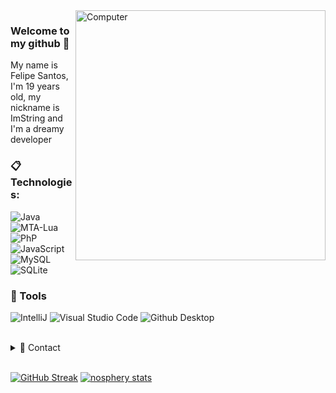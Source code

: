 <img src="https://raw.githubusercontent.com/MicaelliMedeiros/micaellimedeiros/master/image/computer-illustration.png" min-width="400px" max-width="400px" width="400px" align="right" alt="Computer">

### Welcome to my github 💫
My name is Felipe Santos, I'm 19 years old, my nickname is ImString and I'm a dreamy developer

### :clipboard: Technologies:

  ![Java](https://img.shields.io/badge/Java-ED8B00?style=for-the-badge&logo=java&logoColor=white)
  ![MTA-Lua](https://img.shields.io/badge/MTALUA-732cc9?style=for-the-badge&logo=lua&logoColor=17042e)
  ![PhP](https://img.shields.io/badge/PhP-777BB3?style=for-the-badge&logo=php&logoColor=white)
  ![JavaScript](https://img.shields.io/badge/JavaScript-ffbf00?style=for-the-badge&logo=javascript&logoColor=white)
  ![MySQL](https://img.shields.io/badge/MySQL-00000F?style=for-the-badge&logo=mysql&logoColor=white)
  ![SQLite](https://img.shields.io/badge/SQLite-07405E?style=for-the-badge&logo=sqlite&logoColor=white)

### 🚀 Tools

  ![IntelliJ](https://img.shields.io/badge/IntelliJ-000000?style=for-the-badge&logo=intellij-idea&logoColor=blue)
  ![Visual Studio Code](https://img.shields.io/badge/VSCode-008B8B?style=for-the-badge&logo=visual-studio-code&logoColor=blue)
  ![Github Desktop](https://img.shields.io/badge/GitHub_Desktop-gray?style=for-the-badge&logo=github&logoColor=purple)

<br/>

<details>
  <summary>💬 Contact</summary>
   </br>    <img align="left" alt="Discord" target="_blank" width="25px" src="https://raw.githubusercontent.com/anuraghazra/anuraghazra/master/assets/discord-round.svg"/>
  <string>imstring</string>
  
   </br> <img align="left" alt="Twitter" target="_blank" width="25px" src="https://raw.githubusercontent.com/anuraghazra/anuraghazra/master/assets/twitter.svg"/>
  <string>@Felipe_Aug11</string> </br>
</details> 
  
<br/>

[![GitHub Streak](http://github-readme-streak-stats.herokuapp.com?user=ImString&theme=tokyonight&fire=DD6400&ring=DD6400&currStreakNum=DD985F&stroke=484848)](https://git.io/streak-stats)
[![nosphery stats](https://github-readme-stats.vercel.app/api?username=ImString&layout=compact&theme=tokyonight&hide_title=true&show_icons=true&count_private=true)](https://github.com/ImString/)
